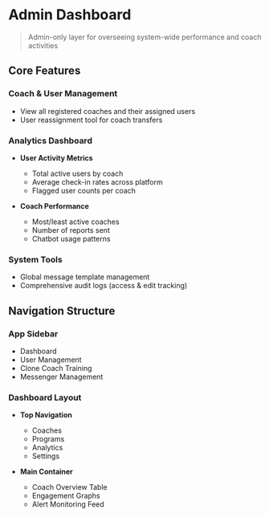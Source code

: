 # Admin Dashboard

> Admin-only layer for overseeing system-wide performance and coach activities

## Core Features

### Coach & User Management

- View all registered coaches and their assigned users
- User reassignment tool for coach transfers

### Analytics Dashboard

- **User Activity Metrics**

  - Total active users by coach
  - Average check-in rates across platform
  - Flagged user counts per coach

- **Coach Performance**
  - Most/least active coaches
  - Number of reports sent
  - Chatbot usage patterns

### System Tools

- Global message template management
- Comprehensive audit logs (access & edit tracking)

## Navigation Structure

### App Sidebar

- Dashboard
- User Management
- Clone Coach Training
- Messenger Management

### Dashboard Layout

- **Top Navigation**

  - Coaches
  - Programs
  - Analytics
  - Settings

- **Main Container**
  - Coach Overview Table
  - Engagement Graphs
  - Alert Monitoring Feed
